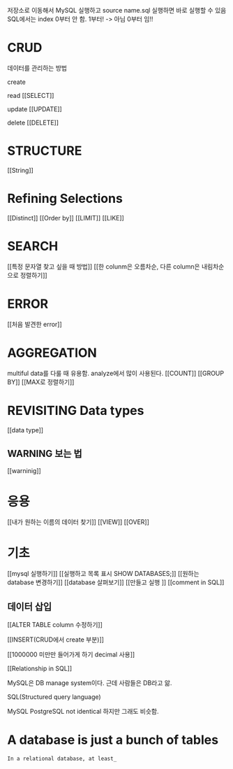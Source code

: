 저장소로 이동해서 MySQL 실행하고 source name.sql 실행하면 바로 실행할 수 있음
SQL에서는 index 0부터 안 함. 1부터! -> 아님 0부터 임!!
# CRUD

데이터를 관리하는 방법

create

read
[[SELECT]]

update
[[UPDATE]]

delete
[[DELETE]]
# STRUCTURE
[[String]]

# Refining Selections
[[Distinct]]
[[Order by]]
[[LIMIT]]
[[LIKE]]
# SEARCH
[[특정 문자열 찾고 싶을 때 방법]]
[[한 colunm은 오름차순, 다른 column은 내림차순으로 정렬하기]]
# ERROR
[[처음 발견한 error]]

# AGGREGATION
multiful data를 다룰 때 유용함.
analyze에서 많이 사용된다.
[[COUNT]]
[[GROUP BY]]
[[MAX로 정렬하기]]

# REVISITING Data types
[[data type]]

## WARNING 보는 법
[[warninig]]

# 응용
[[내가 원하는 이름의 데이터 찾기]]
[[VIEW]]
[[OVER]]
# 기초
[[mysql 실행하기]]
[[실행하고 목록 표시 SHOW DATABASES;]]
[[원하는 database 변경하기]]
[[database 살펴보기]]
[[만들고 실행 ]]
[[comment in SQL]]

## 데이터 삽입
[[ALTER TABLE column 수정하기]]


[[INSERT(CRUD에서 create 부분)]]

[[1000000 미만만 들어가게 하기 decimal 사용]]

[[Relationship in SQL]]


MySQL은 DB manage system이다.
근데 사람들은 DB라고 앎.

SQL(Structured query language)



MySQL PostgreSQL
not identical 하지만 그래도 비슷함.

# A database is just a bunch of tables

`In a relational database, at least_`